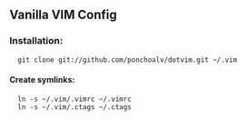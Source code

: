 ## Vanilla VIM Config

### Installation:

```
  git clone git://github.com/ponchoalv/dotvim.git ~/.vim
```

####  Create symlinks:

```
  ln -s ~/.vim/.vimrc ~/.vimrc
  ln -s ~/.vim/.ctags ~/.ctags
```
